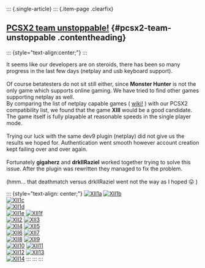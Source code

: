 ::: {.single-article}
::: {.item-page .clearfix}
## [PCSX2 team unstoppable!](/138-pcsx2-team-unstoppable.html) {#pcsx2-team-unstoppable .contentheading}

::: {style="text-align:center;"}
:::

It seems like our developers are on steroids, there has been so many
progress in the last few days (netplay and usb keyboard support).\
\
Of course betatesters do not sit still either, since **Monster Hunter**
is not the only game which supports online gaming. We have tried to find
other games supporting netplay as well.\
By comparing the list of netplay capable games (
[wiki!](http://en.wikipedia.org/wiki/List_of_PlayStation_2_network_games)
) with our PCSX2 compatibility list, we found that the game **XIII**
would be a good candidate.\
The game itself is fully playable at reasonable speeds in the single
player mode.\
\
Trying our luck with the same dev9 plugin (netplay) did not give us the
results we hoped for. Authentication went smooth however account
creation kept failing over and over again.\
\
Fortunately **gigaherz** and **drkIIRaziel** worked together trying to
solve this issue. After the plugin was rewritten they managed to fix the
problem.\
\
(hmm\... that deathmatch versus drkIIRaziel went not the way as I hoped
😛 )

::: {style="text-align: center;"}
[![XII1a](/images/stories/frontend/online/XIII-1a_thumb.jpg)](/images/stories/frontend/online/XIII-1a.jpg)
[![XII1b](/images/stories/frontend/online/XIII-1b_thumb.jpg)](/images/stories/frontend/online/XIII-1b.jpg)\
[![XII1c](/images/stories/frontend/online/XIII-1c_thumb.jpg)](/images/stories/frontend/online/XIII-1c.jpg)\
[![XII1d](/images/stories/frontend/online/XIII-1d_thumb.jpg)](/images/stories/frontend/online/XIII-1d.jpg)\
[![XII1e](/images/stories/frontend/online/XIII-1e_thumb.jpg)](/images/stories/frontend/online/XIII-1e.jpg)
[![XII1f](/images/stories/frontend/online/XIII-1f_thumb.jpg)](/images/stories/frontend/online/XIII-1f.jpg)\
[![XII2](/images/stories/frontend/online/XIII-2_thumb.jpg)](/images/stories/frontend/online/XIII-2.jpg)
[![XII3](/images/stories/frontend/online/XIII-3_thumb.jpg)](/images/stories/frontend/online/XIII-3.jpg)\
[![XII4](/images/stories/frontend/online/XIII-4_thumb.jpg)](/images/stories/frontend/online/XIII-4.jpg)
[![XII5](/images/stories/frontend/online/XIII-5_thumb.jpg)](/images/stories/frontend/online/XIII-5.jpg)\
[![XII6](/images/stories/frontend/online/XIII-6_thumb.jpg)](/images/stories/frontend/online/XIII-6.jpg)
[![XII7](/images/stories/frontend/online/XIII-7_thumb.jpg)](/images/stories/frontend/online/XIII-7.jpg)\
[![XII8](/images/stories/frontend/online/XIII-8_thumb.jpg)](/images/stories/frontend/online/XIII-8.jpg)
[![XII9](/images/stories/frontend/online/XIII-9_thumb.jpg)](/images/stories/frontend/online/XIII-9.jpg)\
[![XII10](/images/stories/frontend/online/XIII-10_thumb.jpg)](/images/stories/frontend/online/XIII-10.jpg)
[![XII11](/images/stories/frontend/online/XIII-11_thumb.jpg)](/images/stories/frontend/online/XIII-11.jpg)\
[![XII12](/images/stories/frontend/online/XIII-12_thumb.jpg)](/images/stories/frontend/online/XIII-12.jpg)
[![XII13](/images/stories/frontend/online/XIII-13_thumb.jpg)](/images/stories/frontend/online/XIII-13.jpg)\
[![XII14](/images/stories/frontend/online/XIII-14_thumb.jpg)](/images/stories/frontend/online/XIII-14.jpg)
:::
:::
:::
